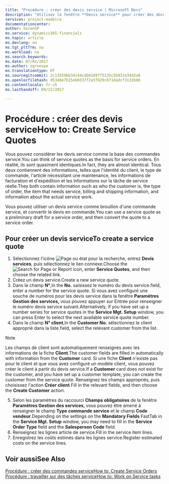 ```yaml
---
title: "Procédure : créer des devis service | Microsoft Docs"
description: "Utilisez la fenêtre **Devis service** pour créer des documents dans lesquels vous saisissez des informations sur un service, tel que réparation et maintenance, pour des articles de service à la demande du client. Vous pouvez utiliser un devis service comme brouillon d'une commande service, et convertir le devis en commande."
services: project-madeira
documentationcenter: 
author: SorenGP
ms.service: dynamics365-financials
ms.topic: article
ms.devlang: na
ms.tgt_pltfrm: na
ms.workload: na
ms.search.keywords: 
ms.date: 07/01/2017
ms.author: sgroespe
ms.translationtype: HT
ms.sourcegitcommit: 2c13559bb3dc44cdb61697f5135c5b931e34d2a8
ms.openlocfilehash: d5348e7b15eb0337f2a5f829c871dadcf3133b86
ms.contentlocale: fr-ch
ms.lasthandoff: 09/22/2017

---
```

# <a name="how-to-create-service-quotes"></a><span data-ttu-id="ec36f-104">Procédure : créer des devis service</span><span class="sxs-lookup"><span data-stu-id="ec36f-104">How to: Create Service Quotes</span></span>
<span data-ttu-id="ec36f-105">Vous pouvez considérer les devis service comme la base des commandes service.</span><span class="sxs-lookup"><span data-stu-id="ec36f-105">You can think of service quotes as the basis for service orders.</span></span> <span data-ttu-id="ec36f-106">En réalité, ils sont quasiment identiques.</span><span class="sxs-lookup"><span data-stu-id="ec36f-106">In fact, they are almost identical.</span></span> <span data-ttu-id="ec36f-107">Tous deux contiennent des informations, telles que l'identité du client, le type de commande, l'article nécessitant une maintenance, les informations de facturation et d'expédition et les informations sur la tâche de service réelle.</span><span class="sxs-lookup"><span data-stu-id="ec36f-107">They both contain information such as who the customer is, the type of order, the item that needs service, billing and shipping information, and information about the actual service work.</span></span>
 
<span data-ttu-id="ec36f-108">Vous pouvez utiliser un devis service comme brouillon d'une commande service, et convertir le devis en commande.</span><span class="sxs-lookup"><span data-stu-id="ec36f-108">You can use a service quote as a preliminary draft for a service order, and then convert the quote to a service order.</span></span>  
  
## <a name="to-create-a-service-quote"></a><span data-ttu-id="ec36f-109">Pour créer un devis service</span><span class="sxs-lookup"><span data-stu-id="ec36f-109">To create a service quote</span></span>  
1. <span data-ttu-id="ec36f-110">Sélectionnez l'icône ![Page ou état pour la recherche](media/ui-search/search_small.png "Page ou état pour la recherche"), entrez **Devis services**, puis sélectionnez le lien connexe.</span><span class="sxs-lookup"><span data-stu-id="ec36f-110">Choose the ![Search for Page or Report](media/ui-search/search_small.png "Search for Page or Report icon") icon, enter **Service Quotes**, and then choose the related link.</span></span>  
2. <span data-ttu-id="ec36f-111">Créez un devis service.</span><span class="sxs-lookup"><span data-stu-id="ec36f-111">Create a new service quote.</span></span>  
3. <span data-ttu-id="ec36f-112">Dans le champ **N°**,</span><span class="sxs-lookup"><span data-stu-id="ec36f-112">In the **No.**</span></span> <span data-ttu-id="ec36f-113">saisissez le numéro du devis service.</span><span class="sxs-lookup"><span data-stu-id="ec36f-113">field, enter a number for the service quote.</span></span> <span data-ttu-id="ec36f-114">Si vous avez configuré une souche de numéros pour les devis service dans la fenêtre **Paramètres Gestion des services,** vous pouvez appuyer sur Entrée pour renseigner le numéro devis service suivant.</span><span class="sxs-lookup"><span data-stu-id="ec36f-114">Alternatively, if you have set up a number series for service quotes in the **Service Mgt. Setup** window, you can press Enter to select the next available service quote number.</span></span>  
4. <span data-ttu-id="ec36f-115">Dans le champ **N° client**,</span><span class="sxs-lookup"><span data-stu-id="ec36f-115">In the **Customer No.**</span></span>  <span data-ttu-id="ec36f-116">sélectionnez le client approprié dans la liste.</span><span class="sxs-lookup"><span data-stu-id="ec36f-116">field, select the relevant customer from the list.</span></span>  

  > [!Note]  
  >  <span data-ttu-id="ec36f-117">Les champs de client sont automatiquement renseignés avec les informations de la fiche **Client**.</span><span class="sxs-lookup"><span data-stu-id="ec36f-117">The customer fields are filled in automatically with information from the **Customer** card.</span></span> <span data-ttu-id="ec36f-118">Si une fiche **Client** n'existe pas pour le client et que vous avez configuré un modèle client, vous pouvez créer le client à partir du devis service.</span><span class="sxs-lookup"><span data-stu-id="ec36f-118">If a **Customer** card does not exist for the customer, and you have set up a customer template, you can create the customer from the service quote.</span></span> <span data-ttu-id="ec36f-119">Renseignez les champs appropriés, puis choisissez l'action **Créer client**.</span><span class="sxs-lookup"><span data-stu-id="ec36f-119">Fill in the relevant fields, and then choose the **Create Customer** action.</span></span>  
  
5. <span data-ttu-id="ec36f-120">Selon les paramètres du raccourci **Champs obligatoires** de la fenêtre **Paramètres Gestion des services**, vous pouvez être amené à renseigner le champ **Type commande service** et le champ **Code vendeur**.</span><span class="sxs-lookup"><span data-stu-id="ec36f-120">Depending on the settings on the **Mandatory Fields** FastTab in the **Service Mgt. Setup** window, you may need to fill in the **Service Order Type** field and the **Salesperson Code** field.</span></span>  
6. <span data-ttu-id="ec36f-121">Renseignez les lignes article de service.</span><span class="sxs-lookup"><span data-stu-id="ec36f-121">Fill in the service item lines.</span></span>  
7. <span data-ttu-id="ec36f-122">Enregistrez les coûts estimés dans les lignes service.</span><span class="sxs-lookup"><span data-stu-id="ec36f-122">Register estimated costs on the service lines.</span></span>  
  
## <a name="see-also"></a><span data-ttu-id="ec36f-123">Voir aussi</span><span class="sxs-lookup"><span data-stu-id="ec36f-123">See Also</span></span>  
[<span data-ttu-id="ec36f-124">Procédure : créer des commandes service</span><span class="sxs-lookup"><span data-stu-id="ec36f-124">How to: Create Service Orders</span></span>](service-how-to-create-service-orders.md)  
[<span data-ttu-id="ec36f-125">Procédure : travailler sur des tâches service</span><span class="sxs-lookup"><span data-stu-id="ec36f-125">How to: Work on Service tasks</span></span>](service-how-to-work-on-service-tasks.md)  

 
